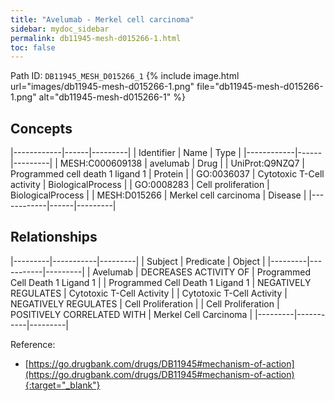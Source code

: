 ```yaml
---
title: "Avelumab - Merkel cell carcinoma"
sidebar: mydoc_sidebar
permalink: db11945-mesh-d015266-1.html
toc: false 
---
```



Path ID: `DB11945_MESH_D015266_1`
{% include image.html url="images/db11945-mesh-d015266-1.png" file="db11945-mesh-d015266-1.png" alt="db11945-mesh-d015266-1" %}

## Concepts

|------------|------|---------|
| Identifier | Name | Type    |
|------------|------|---------|
| MESH:C000609138 | avelumab | Drug |
| UniProt:Q9NZQ7 | Programmed cell death 1 ligand 1 | Protein |
| GO:0036037 | Cytotoxic T-Cell activity | BiologicalProcess |
| GO:0008283 | Cell proliferation | BiologicalProcess |
| MESH:D015266 | Merkel cell carcinoma | Disease |
|------------|------|---------|

## Relationships

|---------|-----------|---------|
| Subject | Predicate | Object  |
|---------|-----------|---------|
| Avelumab | DECREASES ACTIVITY OF | Programmed Cell Death 1 Ligand 1 |
| Programmed Cell Death 1 Ligand 1 | NEGATIVELY REGULATES | Cytotoxic T-Cell Activity |
| Cytotoxic T-Cell Activity | NEGATIVELY REGULATES | Cell Proliferation |
| Cell Proliferation | POSITIVELY CORRELATED WITH | Merkel Cell Carcinoma |
|---------|-----------|---------|

Reference:
  - [https://go.drugbank.com/drugs/DB11945#mechanism-of-action](https://go.drugbank.com/drugs/DB11945#mechanism-of-action){:target="_blank"}